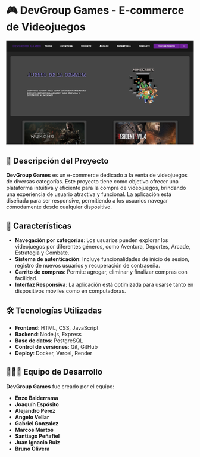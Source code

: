 # 🎮 DevGroup Games - E-commerce de Videojuegos

![Banner](Ecommerce-frontend/src/images/banner-devgroup-games.png) 

## 🧩 Descripción del Proyecto

**DevGroup Games** es un e-commerce dedicado a la venta de videojuegos de diversas categorías. Este proyecto tiene como objetivo ofrecer una plataforma intuitiva y eficiente para la compra de videojuegos, brindando una experiencia de usuario atractiva y funcional. La aplicación está diseñada para ser responsive, permitiendo a los usuarios navegar cómodamente desde cualquier dispositivo.

## 🚀 Características

- **Navegación por categorías**: Los usuarios pueden explorar los videojuegos por diferentes géneros, como Aventura, Deportes, Arcade, Estrategia y Combate.
- **Sistema de autenticación**: Incluye funcionalidades de inicio de sesión, registro de nuevos usuarios y recuperación de contraseña.
- **Carrito de compras**: Permite agregar, eliminar y finalizar compras con facilidad.
- **Interfaz Responsiva**: La aplicación está optimizada para usarse tanto en dispositivos móviles como en computadoras.

## 🛠️ Tecnologías Utilizadas

- **Frontend**: HTML, CSS, JavaScript
- **Backend**: Node.js, Express
- **Base de datos**: PostgreSQL
- **Control de versiones**: Git, GitHub
- **Deploy**: Docker, Vercel, Render

## 🧑‍🤝‍🧑 Equipo de Desarrollo

**DevGroup Games** fue creado por el equipo:

- **Enzo Balderrama**
- **Joaquín Espósito**
- **Alejandro Perez**
- **Angelo Vellar**
- **Gabriel Gonzalez**
- **Marcos Martos**
- **Santiago Peñafiel**
- **Juan Ignacio Ruiz**
- **Bruno Olivera**

